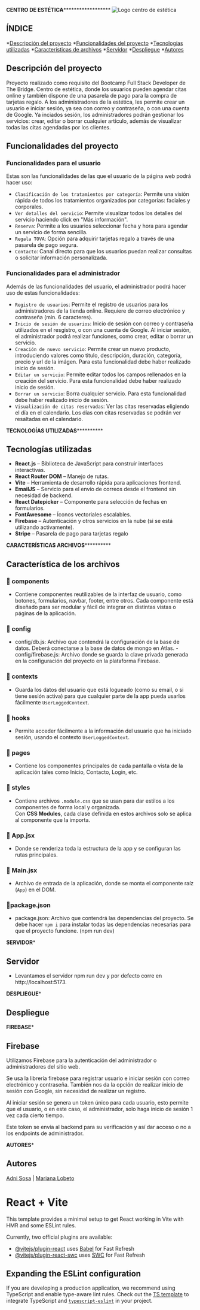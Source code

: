 **************************************CENTRO DE ESTÉTICA********************************************************
![Logo centro de estética](https://res.cloudinary.com/dljpuje5r/image/upload/v1745252932/Tova_cn1yyn.png)


## ÍNDICE
*[Descripción del proyecto](#Descripción-del-proyecto)
*[Funcionalidades del proyecto](#Funcionalidades-del-proyecto)
*[Tecnologías utilizadas](#Tecnologías-utilizadas)
*[Características de archivos](#Características-de-los-archivos)
*[Servidor](#Servidor)
*[Despliegue](#Despliegue)
*[Autores](#Autores)

## Descripción del proyecto
Proyecto realizado como requisito del Bootcamp Full Stack Developer de The Bridge. Centro de estética, donde los usuarios pueden agendar citas online y también dispone de una pasarela de pago para la compra de tarjetas regalo. A los administradores de la estética, les permite crear un usuario e iniciar sesión, ya sea con correo y contraseña, o con una cuenta de Google. Ya inciados sesión, los administradores podrán gestionar los servicios: crear, editar o borrar cualquier artículo, además de visualizar todas las citas agendadas por los clientes.

## Funcionalidades del proyecto

### Funcionalidades para el usuario

Estas son las funcionalidades de las que el usuario de la página web podrá hacer uso:

- `Clasificación de los tratamientos por categoría`: Permite una visión rápida de todos los tratamientos organizados por categorías: faciales y corporales.
- `Ver detalles del servicio`: Permite visualizar todos los detalles del servicio haciendo click en "Más información".
- `Reserva`: Permite a los usuarios seleccionar fecha y hora para agendar un servicio de forma sencilla.
- `Regala TOVA`: Opción para adquirir tarjetas regalo a través de una pasarela de pago segura.
- `Contacto`: Canal directo para que los usuarios puedan realizar consultas o solicitar información personalizada.

### Funcionalidades para el administrador

Además de las funcionalidades del usuario, el administrador podrá hacer uso de estas funcionalidades: 

- `Registro de usuarios`: Permite el registro de usuarios para los administradores de la tienda online. Requiere de correo electrónico y contraseña (min. 6 caracteres).
- `Inicio de sesión de usuarios`: Inicio de sesión con correo y contraseña utilizados en el resgistro, o con una cuenta de Google. Al iniciar sesión, el administrador podrá realizar funciones, como crear, editar o borrar un servicio.
- `Creación de nuevo servicio`: Permite crear un nuevo producto, introduciendo valores como titulo, descripción, duración, categoría, precio y url de la imágen. Para esta funcionalidad debe haber realizado inicio de sesión.
- `Editar un servicio`: Permite editar todos los campos rellenados en la creación del servicio. Para esta funcionalidad debe haber realizado inicio de sesión.
- `Borrar un servicio`: Borra cualquier servicio. Para esta funcionalidad debe haber realizado inicio de sesión.
- `Visualización de citas reservadas`: Ver las citas reservadas eligiendo el día en el calendario. Los días con citas reservadas se podrán ver resaltadas en el calendario.

****************************************TECNOLOGÍAS UTILIZADAS**************************************************
## Tecnologías utilizadas

- **React.js** – Biblioteca de JavaScript para construir interfaces interactivas.
- **React Router DOM** – Manejo de rutas.
- **Vite** – Herramienta de desarrollo rápida para aplicaciones frontend.
- **EmailJS** – Servicio para el envío de correos desde el frontend sin necesidad de backend.
- **React Datepicker** – Componente para selección de fechas en formularios.
- **FontAwesome** – Íconos vectoriales escalables.
- **Firebase** – Autenticación y otros servicios en la nube (si se está utilizando activamente).
- **Stripe** – Pasarela de pago para tarjetas regalo


****************************************CARACTERÍSTICAS ARCHIVOS**************************************************
## Característica de los archivos

### 📁 components
- Contiene componentes reutilizables de la interfaz de usuario, como botones, formularios, navbar, footer, entre otros. Cada componente está diseñado para ser modular y fácil de integrar en distintas vistas o páginas de la aplicación.

### 📁 config
- config/db.js: Archivo que contendrá la configuración de la base de datos. Deberá conectarse a la base de datos de mongo en Atlas.
-config/firebase.js: Archivo donde se guarda la clave privada generada en la configuración del proyecto en la plataforma Firebase.

### 📁 contexts
- Guarda los datos del usuario que está logueado (como su email, o si tiene sesión activa) para que cualquier parte de la app pueda usarlos fácilmente `UserLoggedContext`.

### 📁 hooks
- Permite acceder fácilmente a la información del usuario que ha iniciado sesión, usando el contexto `UserLoggedContext`.

### 📁 pages
- Contiene los componentes principales de cada pantalla o vista de la aplicación tales como Inicio, Contacto, Login, etc.

### 📁 styles
- Contiene archivos `.module.css` que se usan para dar estilos a los componentes de forma local y organizada.  
Con **CSS Modules**, cada clase definida en estos archivos solo se aplica al componente que la importa.

### 📄 App.jsx
- Donde se renderiza toda la estructura de la app y se configuran las rutas principales.

### 📄 Main.jsx
- Archivo de entrada de la aplicación, donde se monta el componente raíz (`App`) en el DOM.  

### 📄package.json
- package.json: Archivo que contendrá las dependencias del proyecto. Se debe hacer ```npm i``` para instalar todas las dependencias necesarias para que el proyecto funcione. (npm run dev)


**********************************************SERVIDOR***********************************************
## Servidor

- Levantamos el servidor npm run dev  y por defecto corre en http://localhost:5173.


**********************************************DESPLIEGUE***********************************************
## Despliegue


**********************************************FIREBASE***********************************************

## Firebase

Utilizamos Firebase para la autenticación del administrador o administradores del sitio web. 

Se usa la librería firebase para registrar usuario e iniciar sesión con correo electrónico y contraseña. 
También nos da la opción de realizar inicio de sesión con Google, sin necesidad de realizar un registro.

Al iniciar sesión se genera un token único para cada usuario, esto permite que el usuario, o en este caso, 
el administrador, solo haga inicio de sesión 1 vez cada cierto tiempo. 

Este token se envía al backend para su verificación y así dar acceso o no a los endpoints de administrador.



************************************************AUTORES*************************************************
## Autores

[Adni Sosa](https://github.com/AdniSosa)  | [Mariana Lobeto](https://github.com/MarianaLGM)




# React + Vite

This template provides a minimal setup to get React working in Vite with HMR and some ESLint rules.

Currently, two official plugins are available:

- [@vitejs/plugin-react](https://github.com/vitejs/vite-plugin-react/blob/main/packages/plugin-react/README.md) uses [Babel](https://babeljs.io/) for Fast Refresh
- [@vitejs/plugin-react-swc](https://github.com/vitejs/vite-plugin-react-swc) uses [SWC](https://swc.rs/) for Fast Refresh

## Expanding the ESLint configuration

If you are developing a production application, we recommend using TypeScript and enable type-aware lint rules. Check out the [TS template](https://github.com/vitejs/vite/tree/main/packages/create-vite/template-react-ts) to integrate TypeScript and [`typescript-eslint`](https://typescript-eslint.io) in your project.
